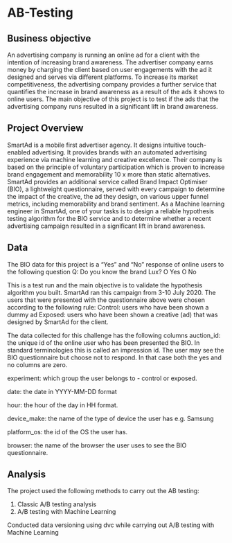 # AB-Testing

## Business objective

An advertising company is running an online ad for a client with the intention of increasing brand awareness. The advertiser company earns money by charging the client based on user engagements with the ad it designed and serves via different platforms. To increase its market competitiveness, the advertising company provides a further service that quantifies the increase in brand awareness as a result of the ads it shows to online users. The main objective of this project is to test if the ads that the advertising company runs resulted in a significant lift in brand awareness.

## Project Overview

SmartAd is a mobile first advertiser agency. It designs intuitive touch-enabled advertising. It provides brands with an automated advertising experience via machine learning and creative excellence. Their company is based on the principle of voluntary participation which is proven to increase brand engagement and memorability 10 x more than static alternatives. SmartAd provides an additional service called Brand Impact Optimiser (BIO), a lightweight questionnaire, served with every campaign to determine the impact of the creative, the ad they design, on various upper funnel metrics, including memorability and brand sentiment. As a Machine learning engineer in SmartAd, one of your tasks is to design a reliable hypothesis testing algorithm for the BIO service and to determine whether a recent advertising campaign resulted in a significant lift in brand awareness.

## Data

The BIO data for this project is a “Yes” and “No” response of online users to the following question Q: Do you know the brand Lux? 
  O Yes 
  O No

This is a test run and the main objective is to validate the hypothesis algorithm you built. SmartAd ran this campaign from 3-10 July 2020. The users that were presented with the questionnaire above were chosen according to the following rule: Control: users who have been shown a dummy ad Exposed: users who have been shown a creative (ad) that was designed by SmartAd for the client.

The data collected for this challenge has the following columns auction_id: the unique id of the online user who has been presented the BIO. In standard terminologies this is called an impression id. The user may see the BIO questionnaire but choose not to respond. In that case both the yes and no columns are zero.

experiment: which group the user belongs to - control or exposed.

date: the date in YYYY-MM-DD format

hour: the hour of the day in HH format.

device_make: the name of the type of device the user has e.g. Samsung

platform_os: the id of the OS the user has.

browser: the name of the browser the user uses to see the BIO questionnaire.

## Analysis
The project used the following methods to carry out the AB testing:

 1. Classic A/B testing analysis
 2. A/B testing with Machine Learning

Conducted data versioning using dvc while carrying out A/B testing with Machine Learning
